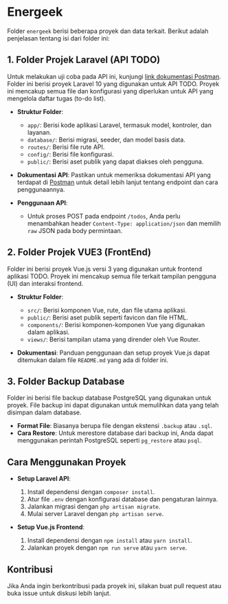 # Energeek

Folder `energeek` berisi beberapa proyek dan data terkait. Berikut adalah penjelasan tentang isi dari folder ini:

## 1. Folder Projek Laravel (API TODO)
Untuk melakukan uji coba pada API ini, kunjungi [link dokumentasi Postman](https://documenter.getpostman.com/view/27289998/2sA3s1pCAC). Folder ini berisi proyek Laravel 10 yang digunakan untuk API TODO. Proyek ini mencakup semua file dan konfigurasi yang diperlukan untuk API yang mengelola daftar tugas (to-do list).

- **Struktur Folder**:
  - `app/`: Berisi kode aplikasi Laravel, termasuk model, kontroler, dan layanan.
  - `database/`: Berisi migrasi, seeder, dan model basis data.
  - `routes/`: Berisi file rute API.
  - `config/`: Berisi file konfigurasi.
  - `public/`: Berisi aset publik yang dapat diakses oleh pengguna.

- **Dokumentasi API**: Pastikan untuk memeriksa dokumentasi API yang terdapat di [Postman](https://documenter.getpostman.com/view/27289998/2sA3s1pCAC) untuk detail lebih lanjut tentang endpoint dan cara penggunaannya.

- **Penggunaan API**:
  - Untuk proses POST pada endpoint `/todos`, Anda perlu menambahkan header `Content-Type: application/json` dan memilih `raw` JSON pada body permintaan.

## 2. Folder Projek VUE3 (FrontEnd)

Folder ini berisi proyek Vue.js versi 3 yang digunakan untuk frontend aplikasi TODO. Proyek ini mencakup semua file terkait tampilan pengguna (UI) dan interaksi frontend.

- **Struktur Folder**:
  - `src/`: Berisi komponen Vue, rute, dan file utama aplikasi.
  - `public/`: Berisi aset publik seperti favicon dan file HTML.
  - `components/`: Berisi komponen-komponen Vue yang digunakan dalam aplikasi.
  - `views/`: Berisi tampilan utama yang dirender oleh Vue Router.

- **Dokumentasi**: Panduan penggunaan dan setup proyek Vue.js dapat ditemukan dalam file `README.md` yang ada di folder ini.

## 3. Folder Backup Database

Folder ini berisi file backup database PostgreSQL yang digunakan untuk proyek. File backup ini dapat digunakan untuk memulihkan data yang telah disimpan dalam database.

- **Format File**: Biasanya berupa file dengan ekstensi `.backup` atau `.sql`.
- **Cara Restore**: Untuk merestore database dari backup ini, Anda dapat menggunakan perintah PostgreSQL seperti `pg_restore` atau `psql`.

## Cara Menggunakan Proyek

- **Setup Laravel API**:
  1. Install dependensi dengan `composer install`.
  2. Atur file `.env` dengan konfigurasi database dan pengaturan lainnya.
  3. Jalankan migrasi dengan `php artisan migrate`.
  4. Mulai server Laravel dengan `php artisan serve`.

- **Setup Vue.js Frontend**:
  1. Install dependensi dengan `npm install` atau `yarn install`.
  2. Jalankan proyek dengan `npm run serve` atau `yarn serve`.

## Kontribusi

Jika Anda ingin berkontribusi pada proyek ini, silakan buat pull request atau buka issue untuk diskusi lebih lanjut.
